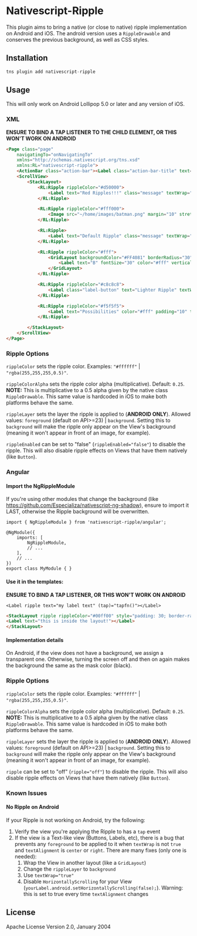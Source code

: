 # Nativescript-Ripple

This plugin aims to bring a native (or close to native) ripple implementation on Android and iOS. The android version uses a `RippleDrawable` and conserves the previous background, as well as CSS styles.

## Installation

```javascript
tns plugin add nativescript-ripple
```
## Usage 

This will only work on Android Lollipop 5.0 or later and any version of iOS.

### XML

**ENSURE TO BIND A TAP LISTENER TO THE CHILD ELEMENT, OR THIS WON'T WORK ON ANDROID**

```html
<Page class="page"
    navigatingTo="onNavigatingTo" 
    xmlns="http://schemas.nativescript.org/tns.xsd"
    xmlns:RL="nativescript-ripple">
    <ActionBar class="action-bar"><Label class="action-bar-title" text="Home"></Label></ActionBar>
    <ScrollView>
        <StackLayout>
            <RL:Ripple rippleColor="#d50000">
                <Label text="Red Ripples!!!" class="message" textWrap="true" tap="dummy" />
            </RL:Ripple>

            <RL:Ripple rippleColor="#fff000">
                <Image src="~/home/images/batman.png" margin="10" stretch="aspectFit" tap="dummy"/>
            </RL:Ripple>

            <RL:Ripple>
                <Label text="Default Ripple" class="message" textWrap="true" tap="dummy"/>
            </RL:Ripple>

            <RL:Ripple rippleColor="#fff">
                <GridLayout backgroundColor="#FF4081" borderRadius="30" height="60" width="60" tap="dummy">
                    <Label text="B" fontSize="30" color="#fff" verticalAlignment="center" horizontalAlignment="center" textWrap="true"/>
                </GridLayout>
            </RL:Ripple>

            <RL:Ripple rippleColor="#c8c8c8">
                <Label class="label-button" text="Lighter Ripple" textWrap="true" tap="dummy"/>
            </RL:Ripple>

            <RL:Ripple rippleColor="#f5f5f5">
                <Label text="Possibilities" color="#fff" padding="10" textWrap="true" tap="tapEvent" class="dark-button"/>
            </RL:Ripple>

        </StackLayout>
    </ScrollView>
</Page>
```

### Ripple Options

`rippleColor` sets the ripple color. Examples: `"#ffffff"` | `"rgba(255,255,255,0.5)"`.

`rippleColorAlpha` sets the ripple color alpha (multiplicative). Default: `0.25`. **NOTE:** This is multiplicative to a 0.5 alpha given by the native class `RippleDrawable`. This same value is hardcoded in iOS to make both platforms behave the same.

`rippleLayer` sets the layer the ripple is applied to (**ANDROID ONLY**). Allowed values: `foreground` (default on API>=23) | `background`. Setting this to `background` will make the ripple only appear on the View's background (meaning it won't appear in front of an image, for example).

`rippleEnabled` can be set to "false" (`rippleEnabled="false"`) to disable the ripple. This will also disable ripple effects on Views that have them natively (like `Button`).

### Angular

#### Import the NgRippleModule

If you're using other modules that change the background (like https://github.com/Especializa/nativescript-ng-shadow), ensure to import it LAST, otherwise the Ripple background will be overwritten.

```	
import { NgRippleModule } from 'nativescript-ripple/angular';

@NgModule({
    imports: [
        NgRippleModule,
        // ...
    ],
    // ...
})
export class MyModule { }
```

#### Use it in the templates:

**ENSURE TO BIND A TAP LISTENER, OR THIS WON'T WORK ON ANDROID**

```<Label ripple text="my label text" (tap)="tapfn()"></Label>```

```html
<StackLayout ripple rippleColor="#00ff00" style="padding: 30; border-radius: 10;" (tap)="tapfn()">
<Label text="this is inside the layout!"></Label>
</StackLayout>
```

#### Implementation details

On Android, if the view does not have a background, we assign a transparent one. Otherwise, turning the screen off and then on again makes the background the same as the mask color (black).

### Ripple Options

`rippleColor` sets the ripple color. Examples: `"#ffffff"` | `"rgba(255,255,255,0.5)"`.

`rippleColorAlpha` sets the ripple color alpha (multiplicative). Default: `0.25`. **NOTE:** This is multiplicative to a 0.5 alpha given by the native class `RippleDrawable`. This same value is hardcoded in iOS to make both platforms behave the same.

`rippleLayer` sets the layer the ripple is applied to (**ANDROID ONLY**). Allowed values: `foreground` (default on API>=23) | `background`. Setting this to `background` will make the ripple only appear on the View's background (meaning it won't appear in front of an image, for example).

`ripple` can be set to "off" (`ripple="off"`) to disable the ripple. This will also disable ripple effects on Views that have them natively (like `Button`).

### Known Issues

#### No Ripple on Android

If your Ripple is not working on Android, try the following:

1. Verify the view you're applying the Ripple to has a `tap` event
2. If the view is a Text-like view (Buttons, Labels, etc), there is a bug that prevents any `foreground` to be applied to it when `textWrap` is not `true` and `textAlignment` is `center` or `right`. There are many fixes (only one is needed):
    1. Wrap the View in another layout (like a `GridLayout`)
    2. Change the `rippleLayer` to `background`
    3. Use `textWrap="true"`
    4. Disable `HorizontallyScrolling` for your View (`yourLabel.android.setHorizontallyScrolling(false);`). Warning: this is set to true every time `textAlignment` changes

    
## License

Apache License Version 2.0, January 2004
